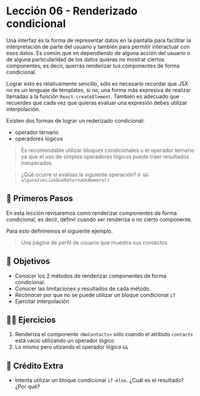 # Lección 06 - Renderizado condicional

Una interfaz es la forma de representar datos en la pantalla para facilitar la interpretación de parte del usuario y también para permitir interactuar con esos datos. Es común que en dependiendo de alguna acción del usuario o de alguna particularidad de los datos quieras no mostrar ciertos componentes, es decir, querrás renderizar tus componentes de forma condicional.

Lograr esto es relativamente sencillo, sólo es necesario recordar que JSX no es un lenguaje de templates, si no, una forma más expresiva de realizar llamadas a la función `React.createElement`. También es adecuado que recuerdes que cada vez que quieras evaluar una expresión debes utilizar interpolación.

Existen dos formas de lograr un rederizado condicional:

- operador ternario
- operadores lógicos

> Es recomendable utilizar bloques condicionales u el operador ternario ya que el uso de simples operadores lógicos puede traer resultados inesperados

> ¿Qué ocurre si evalúas la siguiente operación? `0 && algunaFuncionQueRetornaUnNumero()`

## 🐾 Primeros Pasos

En esta lección revisaremos como renderizar componentes de forma condicional, es decir, definir cuando ser renderiza o no cierto componente.

Para esto definiremos el siguiente ejemplo.

> Una página de perfil de usuario que muestra sus contactos

## 🎯 Objetivos

- Conocer los 2 métodos de renderizar componentes de forma condicional.
- Conocer las limitaciones y resultados de cada método.
- Reconocer por que no se puede utilizar un bloque condicional `if`
- Ejercitar interpolación

## 🏋️‍♂️ Ejercicios

1. Renderiza el componente `<NoContacts>` sólo cuando el atributo `contacts` está vacío utilizando un operador lógico
2. Lo mismo pero utizando el operador lógico `&&`

## 💸 Crédito Extra

- Intenta utilizar un bloque condicional `if-else`. ¿Cuál es el resultado? ¿Por qué?
